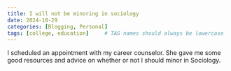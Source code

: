 ```yaml
---
title: I will not be minoring in sociology
date: 2024-10-29
categories: [Blogging, Personal]
tags: [college, education]     # TAG names should always be lowercase
---
```


I scheduled an appointment with my career counselor. She gave me some good resources and advice on whether or not I should minor in Sociology.